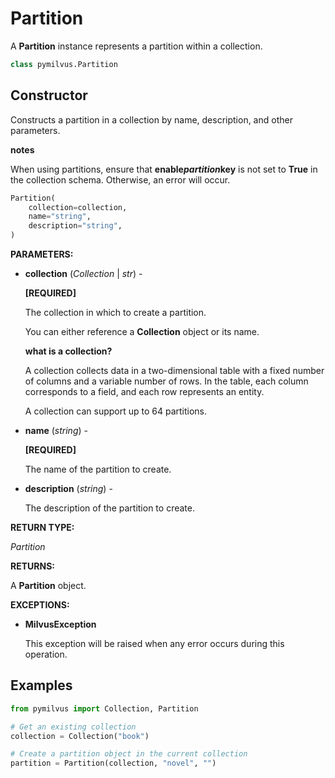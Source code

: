# Partition

A __Partition__ instance represents a partition within a collection.

```python
class pymilvus.Partition
```

## Constructor

Constructs a partition in a collection by name, description, and other parameters. 

<div class="admonition note">

<p><b>notes</b></p>

<p>When using partitions, ensure that <strong>enable<em>partition</em>key</strong> is not set to <strong>True</strong> in the collection schema. Otherwise, an error will occur.</p>

</div>

```python
Partition(
    collection=collection, 
    name="string",
    description="string",
)
```

__PARAMETERS:__

- __collection__ (_Collection_ | _str_) - 

    __[REQUIRED]__

    The collection in which to create a partition. 

    You can either reference a __Collection__ object or its name.

    <div class="admonition note">

    <p><b>what is a collection?</b></p>

    <p>A collection collects data in a two-dimensional table with a fixed number of columns and a variable number of rows. In the table, each column corresponds to a field, and each row represents an entity.</p>
    <p>A collection can support up to 64 partitions.</p>

    </div>

- __name__ (_string_) - 

    __[REQUIRED]__

    The name of the partition to create.

- __description__ (_string_) - 

    The description of the partition to create.

__RETURN TYPE:__

_Partition_

__RETURNS:__

A __Partition__ object.

__EXCEPTIONS:__

- __MilvusException__

    This exception will be raised when any error occurs during this operation.

## Examples

```python
from pymilvus import Collection, Partition

# Get an existing collection
collection = Collection("book")

# Create a partition object in the current collection
partition = Partition(collection, "novel", "")
```
